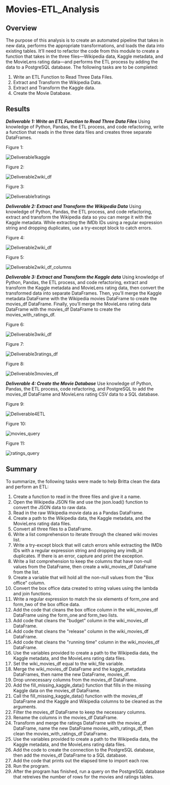 # Movies-ETL_Analysis

## Overview

The purpose of this analysis is  to create an automated pipeline that takes in new data, performs the appropriate transformations, and loads the data into existing tables. It’ll need to refactor the code from this module to create a function that takes in the three files—Wikipedia data, Kaggle metadata, and the MovieLens rating data—and performs the ETL process by adding the data to a PostgreSQL database. The following tasks are to be completed: 

1. Write an ETL Function to Read Three Data Files.
2. Extract and Transform the Wikipedia Data.
3. Extract and Transform the Kaggle data.
4. Create the Movie Database.

## Results

***Deliverable 1: Write an ETL Function to Read Three Data Files***
Using knowledge of Python, Pandas, the ETL process, and code refactoring, write a function that reads in the three data files and creates three separate DataFrames.

Figure 1:

![Deliverable1kaggle](https://raw.githubusercontent.com/krismbah/Movies-ETL/main/Deliverable1kaggle.png)

Figure 2:

![Deliverable2wiki_df](https://raw.githubusercontent.com/krismbah/Movies-ETL/main/Deliverable2wiki_df.png)

Figure 3:

![Deliverable1ratings](https://raw.githubusercontent.com/krismbah/Movies-ETL/main/Deliverable1ratings.png)


***Deliverable 2: Extract and Transform the Wikipedia Data***
Using knowledge of Python, Pandas, the ETL process, and code refactoring, extract and transform the Wikipedia data so you can merge it with the Kaggle metadata. While extracting the IMDb IDs using a regular expression string and dropping duplicates, use a try-except block to catch errors.

Figure 4:

![Deliverable2wiki_df](https://raw.githubusercontent.com/krismbah/Movies-ETL/main/Deliverable2wiki_df.png)

Figure 5:

![Deliverable2wiki_df_columns](https://raw.githubusercontent.com/krismbah/Movies-ETL/main/Deliverable2wiki_df_columns.png)


***Deliverable 3: Extract and Transform the Kaggle data***
Using knowledge of Python, Pandas, the ETL process, and code refactoring, extract and transform the Kaggle metadata and MovieLens rating data, then convert the transformed data into separate DataFrames. Then, you’ll merge the Kaggle metadata DataFrame with the Wikipedia movies DataFrame to create the movies_df DataFrame. Finally, you’ll merge the MovieLens rating data DataFrame with the movies_df DataFrame to create the movies_with_ratings_df.

Figure 6:

![Deliverable3wiki_df](https://raw.githubusercontent.com/krismbah/Movies-ETL/main/Deliverable3wiki_df.png)

Figure 7:

![Deliverable3ratings_df](https://raw.githubusercontent.com/krismbah/Movies-ETL/main/Deliverable3ratings_df.png)

Figure 8:

![Deliverable3movies_df](https://raw.githubusercontent.com/krismbah/Movies-ETL/main/Deliverable3movies_df.png)


***Deliverable 4: Create the Movie Database***
Use knowledge of Python, Pandas, the ETL process, code refactoring, and PostgreSQL to add the movies_df DataFrame and MovieLens rating CSV data to a SQL database.

Figure 9:

![Deliverable4ETL](https://raw.githubusercontent.com/krismbah/Movies-ETL/main/Deliverable4ETL.png)

Figure 10:

![movies_query](https://raw.githubusercontent.com/krismbah/Movies-ETL/main/movies_query.png)

Figure 11:

![ratings_query](https://raw.githubusercontent.com/krismbah/Movies-ETL/main/ratings_query.png)


## Summary

To summarize, the following tasks were made to help Britta clean the data and perform an ETL:

1. Create a function to read in the three files and give it a name.
2. Open the Wikipedia JSON file and use the json.load() function to convert the JSON data to raw data.
3. Read in the raw Wikipedia movie data as a Pandas DataFrame.
4. Create a path to the Wikipedia data, the Kaggle metadata, and the MovieLens rating data files.
5. Convert all three files to a DataFrame.
6. Write a list comprehension to iterate through the cleaned wiki movies list.
7. Write a try-except block that will catch errors while extracting the IMDb IDs with a regular expression string and dropping any imdb_id duplicates. If there is an error, capture and print the exception.
8. Write a list comprehension to keep the columns that have non-null values from the DataFrame, then create a wiki_movies_df DataFrame from the list.
9. Create a variable that will hold all the non-null values from the "Box office" column.
10. Convert the box office data created to string values using the lambda and join functions.
11. Write a regular expression to match the six elements of form_one and form_two of the box office data.
12. Add the code that cleans the box office column in the wiki_movies_df DataFrame using the form_one and form_two lists.
13. Add code that cleans the "budget" column in the wiki_movies_df DataFrame.
14. Add code that cleans the "release" column in the wiki_movies_df DataFrame.
15. Add code that cleans the "running time" column in the wiki_movies_df DataFrame.
16. Use the variables provided to create a path to the Wikipedia data, the Kaggle metadata, and the MovieLens rating data files.
17. Set the wiki_movies_df equal to the wiki_file variable.
18. Merge the wiki_movies_df DataFrame and the kaggle_metadata DataFrames, then name the new DataFrame, movies_df.
19. Drop unnecessary columns from the movies_df DataFrame.
20. Add the fill_missing_kaggle_data() function that fills in the missing Kaggle data on the movies_df DataFrame.
21. Call the fill_missing_kaggle_data() function with the movies_df DataFrame and the Kaggle and Wikipedia columns to be cleaned as the arguments.
22. Filter the movies_df DataFrame to keep the necessary columns.
23. Rename the columns in the movies_df DataFrame.
24. Transform and merge the ratings DataFrame with the movies_df DataFrame, name the new DataFrame movies_with_ratings_df, then clean the movies_with_ratings_df DataFrame.
25. Use the variables provided to create a path to the Wikipedia data, the Kaggle metadata, and the MovieLens rating data files.
26. Add the code to create the connection to the PostgreSQL database, then add the movies_df DataFrame to a SQL database.
27. Add the code that prints out the elapsed time to import each row.
28. Run the program.
29. After the program has finished, run a query on the PostgreSQL database that retreives the number of rows for the movies and ratings tables.
